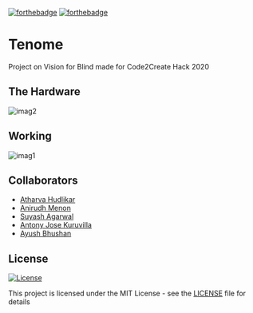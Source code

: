 [![forthebadge](https://forthebadge.com/images/badges/built-with-science.svg)](https://forthebadge.com)
[![forthebadge](https://forthebadge.com/images/badges/made-with-python.svg)](https://forthebadge.com)
# Tenome
Project on Vision for Blind made for Code2Create Hack 2020 <br/>

## The Hardware
![imag2](https://user-images.githubusercontent.com/36445600/77417215-1711b500-6deb-11ea-814a-ebd945e6778e.jpeg)

## Working
![imag1](https://user-images.githubusercontent.com/36445600/77417079-e03b9f00-6dea-11ea-8ded-b1697f5bd2e7.jpeg)

## Collaborators
* [Atharva Hudlikar](https://github.com/Mastermind0100)
* [Anirudh Menon](https://github.com/Axe76)
* [Suyash Agarwal](https://github.com/suyashagarwal1902)
* [Antony Jose Kuruvilla](https://github.com/Ant2000)
* [Ayush Bhushan](https://github.com/mechieanic)


## License

[![License](http://img.shields.io/:license-mit-blue.svg?style=flat)](http://badges.mit-license.org)

This project is licensed under the MIT License - see the [LICENSE](LICENSE) file for details